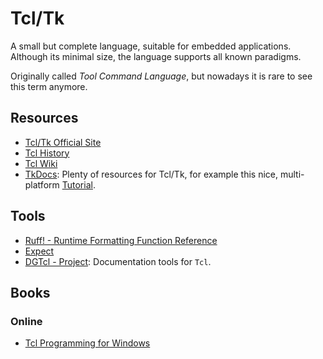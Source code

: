 Tcl/Tk
======

A small but complete language, suitable for embedded applications.
Although its minimal size, the language supports all known paradigms.

Originally called _Tool Command Language_, but nowadays it is rare to see this
term anymore.


Resources
---------

 - [Tcl/Tk Official Site][tcl.org]
 - [Tcl History](http://tcl.tk/about/history.html)
 - [Tcl Wiki][wiki]
 - [TkDocs](https://tkdocs.com/):
   Plenty of resources for Tcl/Tk, for example this nice, multi-platform
   [Tutorial](https://tkdocs.com/tutorial/).


Tools
-----

 - [Ruff! - Runtime Formatting Function Reference][ruff]
 - [Expect](http://core.tcl.tk/expect)
 - [DGTcl - Project](https://github.com/mittelmark/DGTcl):
   Documentation tools for `Tcl`.


Books
-----

### Online ###

 - [Tcl Programming for Windows](https://www.magicsplat.com/winbook/)


[tcl.org]:	http://tcl.tk/
[wiki]:		https://wiki.tcl.tk/
[expect]:	http://core.tcl.tk/expect
[ruff]:		https://ruff.magicsplat.com/
